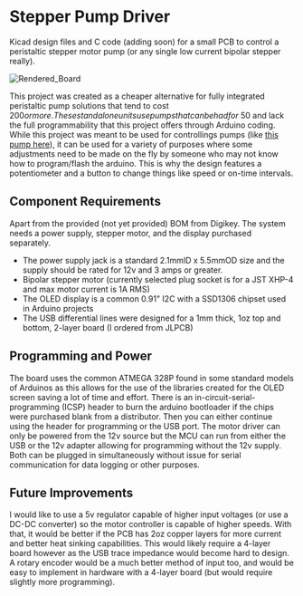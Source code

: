 # Stepper Pump Driver
Kicad design files and C code (adding soon) for a small PCB to control a peristaltic stepper motor pump (or any single low current bipolar stepper really).

![Rendered_Board](https://github.com/seandonker/Stepper_Pump_Driver/assets/121892380/bc6d3e3b-a1cf-4df6-b510-54e2f7635402)

This project was created as a cheaper alternative for fully integrated peristaltic pump solutions that tend to cost $200 or more. These stand alone units use pumps that can be had for ~$50 and lack the full programmability that this project offers through Arduino coding. While this project was meant to be used for controllings pumps (like 
[this pump here](https://www.amazon.ca/Peristaltic-Stepper-Kamoer-KPHM400-Variable/dp/B097XXJ1XD/ref=sr_1_6?crid=3FM26AUWYPZCK&keywords=peristaltic+stepper&qid=1704066873&sprefix=%2Caps%2C176&sr=8-6)), it can be used for a variety of purposes where some adjustments need to be made on the fly by someone who may not know how to program/flash the arduino. This is why the design features a potentiometer and a button to change things like speed or on-time intervals. 

Component Requirements
---------------------
Apart from the provided (not yet provided) BOM from Digikey. The system needs a power supply, stepper motor, and the display purchased separately. 
* The power supply jack is a standard 2.1mmID x 5.5mmOD size and the supply should be rated for 12v and 3 amps or greater. 
* Bipolar stepper motor (currently selected plug socket is for a JST XHP-4 and max motor current is 1A RMS)
* The OLED display is a common 0.91" I2C with a SSD1306 chipset used in Arduino projects
* The USB differential lines were designed for a 1mm thick, 1oz top and bottom, 2-layer board (I ordered from JLPCB)

Programming and Power
---------------------
The board uses the common ATMEGA 328P found in some standard models of Arduinos as this allows for the use of the libraries created for the OLED screen saving a lot of time and effort. 
There is an in-circuit-serial-programming (ICSP) header to burn the arduino bootloader if the chips were purchased blank from a distributor. Then you can either continue using the header for programming or the USB port. The motor driver can only be powered from the 12v source but the MCU can run from either the USB or the 12v adapter allowing for programming without the 12v supply. Both can be plugged in simultaneously without issue for serial communication for data logging or other purposes. 

Future Improvements
------------------
I would like to use a 5v regulator capable of higher input voltages (or use a DC-DC converter) so the motor controller is capable of higher speeds. With that, it would be better if the PCB has 2oz copper layers for more current and better heat sinking capabilities. This would likely require a 4-layer board however as the USB trace impedance would become hard to design. A rotary encoder would be a much better method of input too, and would be easy to implement in hardware with a 4-layer board (but would require slightly more programming).
